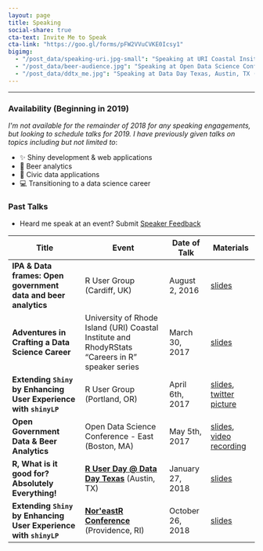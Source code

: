 ```yaml
---
layout: page
title: Speaking
social-share: true
cta-text: Invite Me to Speak
cta-link: "https://goo.gl/forms/pFW2VVuCVKE0Icsy1"
bigimg:
  - "/post_data/speaking-uri.jpg-small": "Speaking at URI Coastal Insitute (2017)"
  - "/post_data/beer-audience.jpg": "Speaking at Open Data Science Conference, Boston, MA (2017)"
  - "/post_data/ddtx_me.jpg": "Speaking at Data Day Texas, Austin, TX (2018)"
---
```




---------------

### Availability (Beginning in 2019)

_I'm not available for the remainder of 2018 for any speaking engagements, but looking to schedule talks for 2019. I have previously given talks on topics including but not limited to_:

- :sparkles: Shiny development & web applications
- :beers: Beer analytics
- :house_with_garden: Civic data applications
- :computer: Transitioning to a data science career 

### Past Talks

- Heard me speak at an event? Submit <a class="btn btn-success" href="https://goo.gl/forms/TqYUt9t1UHLhbOOT2" role="button">Speaker Feedback</a>

| Title                                                        | Event                                                                                            | Date of Talk            | Materials                                                                                                   |
|-------------------------------------------------------------------|--------------------------------------------------------------------------------------------------|-----------------|----------------------------------------------------------------------------------------------------------|
| **IPA & Data frames: Open government data and beer analytics**    | R User Group (Cardiff, UK)                                                                         | August 2, 2016  | [slides](https://jasdumas.github.io/talks/caRdiff-uk-R-user-group/open-gov-beer.html) |
| **Adventures in Crafting a Data Science Career**                  | University of Rhode Island (URI) Coastal Institute and RhodyRStats “Careers in R” speaker series | March 30, 2017  | [slides](https://jasdumas.github.io/talks/rhodyrstats-R-user-group/rhodyrstats-r-user-group-slides.html)                                                                                           |
| **Extending `Shiny` by Enhancing User Experience with `shinyLP`** | R User Group (Portland, OR)                                                                        | April 6th, 2017 | [slides](https://jasdumas.github.io/talks/PDX-R-user-group/pdx-r-user-group-slides.html), [twitter picture](https://twitter.com/pdxrlang/status/850166299565015040)                           |
| **Open Government Data & Beer Analytics**                         | Open Data Science Conference - East (Boston, MA)                                                              | May 5th, 2017        | [slides](https://jasdumas.github.io/talks/odsc-boston/odsc-open-gov-beer.html), [video recording](https://www.youtube.com/watch?v=GPsa955fNQE)                                                                                           |
| **R, What is it good for? Absolutely Everything!** |[**R User Day @ Data Day Texas**](http://datadaytexas.com/2018-r-user-day/news) (Austin, TX) | January 27, 2018 | [slides](https://github.com/jasdumas/talks/tree/master/r-data-day-texas#slides)
| **Extending `Shiny` by Enhancing User Experience with `shinyLP`** |[**Nor'eastR Conference**](https://noreastrconf.com/) (Providence, RI) | October 26, 2018 | [slides](https://docs.google.com/presentation/d/1N1aturM3pGQpQkLAD_pTdokprVB7NxrnpGzQbedHgd8/edit?usp=sharing)


